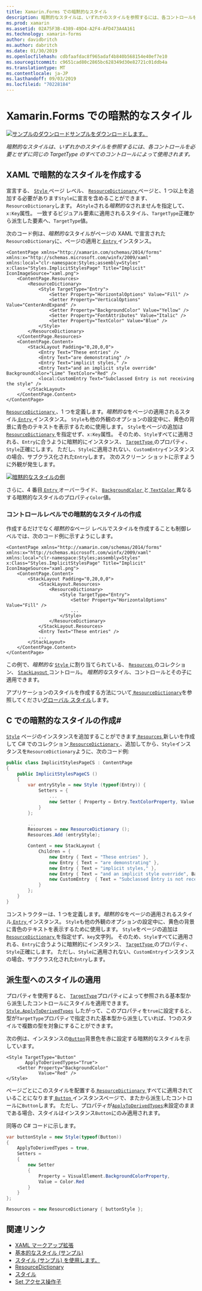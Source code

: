 ```yaml
---
title: Xamarin.Forms での暗黙的なスタイル
description: 暗黙的なスタイルは、いずれかのスタイルを参照するには、各コントロールを必要とせずに同じの TargetType のすべてのコントロールによって使用されます。
ms.prod: xamarin
ms.assetid: 02A75F3B-4389-49D4-A2F4-AFD473A4A161
ms.technology: xamarin-forms
author: davidbritch
ms.author: dabritch
ms.date: 01/30/2019
ms.openlocfilehash: cdbfaafdac8f965adaf4b840b568154e40ef7e10
ms.sourcegitcommit: c9651cad80c2865bc628349d30e82721c01ddb4a
ms.translationtype: MT
ms.contentlocale: ja-JP
ms.lasthandoff: 09/03/2019
ms.locfileid: "70228184"
---
```

# <a name="implicit-styles-in-xamarinforms"></a>Xamarin.Forms での暗黙的なスタイル

[![サンプルのダウンロード](~/media/shared/download.png)サンプルをダウンロードします。](https://docs.microsoft.com/samples/xamarin/xamarin-forms-samples/userinterface-styles-basicstyles)

_暗黙的なスタイルは、いずれかのスタイルを参照するには、各コントロールを必要とせずに同じの TargetType のすべてのコントロールによって使用されます。_

## <a name="create-an-implicit-style-in-xaml"></a>XAML で暗黙的なスタイルを作成する

宣言する、 [ `Style` ](xref:Xamarin.Forms.Style)ページ レベル、 [ `ResourceDictionary` ](xref:Xamarin.Forms.ResourceDictionary)ページと、1 つ以上を追加する必要があります`Style`に宣言を含めることができます、`ResourceDictionary`します。 A`Style`される*暗黙的な*されませんを指定して、`x:Key`属性。 一致するビジュアル要素に適用されるスタイル、`TargetType`正確から派生した要素へ、`TargetType`値。

次のコード例は、*暗黙的な*スタイルがページの XAML で宣言された`ResourceDictionary`に、ページの適用と[ `Entry` ](xref:Xamarin.Forms.Entry)インスタンス。

```xaml
<ContentPage xmlns="http://xamarin.com/schemas/2014/forms" xmlns:x="http://schemas.microsoft.com/winfx/2009/xaml" xmlns:local="clr-namespace:Styles;assembly=Styles" x:Class="Styles.ImplicitStylesPage" Title="Implicit" IconImageSource="xaml.png">
    <ContentPage.Resources>
        <ResourceDictionary>
            <Style TargetType="Entry">
                <Setter Property="HorizontalOptions" Value="Fill" />
                <Setter Property="VerticalOptions" Value="CenterAndExpand" />
                <Setter Property="BackgroundColor" Value="Yellow" />
                <Setter Property="FontAttributes" Value="Italic" />
                <Setter Property="TextColor" Value="Blue" />
            </Style>
        </ResourceDictionary>
    </ContentPage.Resources>
    <ContentPage.Content>
        <StackLayout Padding="0,20,0,0">
            <Entry Text="These entries" />
            <Entry Text="are demonstrating" />
            <Entry Text="implicit styles," />
            <Entry Text="and an implicit style override" BackgroundColor="Lime" TextColor="Red" />
            <local:CustomEntry Text="Subclassed Entry is not receiving the style" />
        </StackLayout>
    </ContentPage.Content>
</ContentPage>
```

[ `ResourceDictionary` ](xref:Xamarin.Forms.ResourceDictionary) 、1 つを定義します。*暗黙的な*をページの適用されるスタイル[ `Entry` ](xref:Xamarin.Forms.Entry)インスタンス。 `Style`も他の外観のオプションの設定中に、黄色の背景に青色のテキストを表示するために使用します。 `Style`をページの追加は[ `ResourceDictionary` ](xref:Xamarin.Forms.ResourceDictionary)を指定せず、`x:Key`属性。 そのため、`Style`すべてに適用される、`Entry`に合うように暗黙的にインスタンス、 [ `TargetType` ](xref:Xamarin.Forms.Style.TargetType)のプロパティ、`Style`正確にします。 ただし、`Style`に適用されない、`CustomEntry`インスタンスの場合、サブクラス化された`Entry`します。 次のスクリーン ショットに示すように外観が発生します。

[![暗黙的なスタイルの例](implicit-images/implicit-styles.png)](implicit-images/implicit-styles-large.png#lightbox)

さらに、4 番目[ `Entry` ](xref:Xamarin.Forms.Entry)オーバーライド、 [ `BackgroundColor` ](xref:Xamarin.Forms.VisualElement.BackgroundColor)と[ `TextColor` ](xref:Xamarin.Forms.Entry.TextColor)異なるする暗黙的なスタイルのプロパティ`Color`値。

### <a name="create-an-implicit-style-at-the-control-level"></a>コントロールレベルでの暗黙的なスタイルの作成

作成するだけでなく*暗黙的な*ページ レベルでスタイルを作成することも制御レベルでは、次のコード例に示すようにします。

```xaml
<ContentPage xmlns="http://xamarin.com/schemas/2014/forms" xmlns:x="http://schemas.microsoft.com/winfx/2009/xaml" xmlns:local="clr-namespace:Styles;assembly=Styles" x:Class="Styles.ImplicitStylesPage" Title="Implicit" IconImageSource="xaml.png">
    <ContentPage.Content>
        <StackLayout Padding="0,20,0,0">
            <StackLayout.Resources>
                <ResourceDictionary>
                    <Style TargetType="Entry">
                        <Setter Property="HorizontalOptions" Value="Fill" />
                        ...
                    </Style>
                </ResourceDictionary>
            </StackLayout.Resources>
            <Entry Text="These entries" />
            ...
        </StackLayout>
    </ContentPage.Content>
</ContentPage>
```

この例で、*暗黙的な* [ `Style` ](xref:Xamarin.Forms.Style)に割り当てられている、 [ `Resources` ](xref:Xamarin.Forms.VisualElement.Resources)のコレクション、 [ `StackLayout` ](xref:Xamarin.Forms.StackLayout)コントロール。 *暗黙的な*スタイル、コントロールとその子に適用できます。

アプリケーションのスタイルを作成する方法について[ `ResourceDictionary`](xref:Xamarin.Forms.ResourceDictionary)を参照してください[グローバル スタイル](~/xamarin-forms/user-interface/styles/application.md)します。

## <a name="create-an-implicit-style-in-c35"></a>C での暗黙的なスタイルの作成&#35;

[`Style`](xref:Xamarin.Forms.Style) ページのインスタンスを追加することができます[ `Resources` ](xref:Xamarin.Forms.VisualElement.Resources)新しいを作成して C# でのコレクション[ `ResourceDictionary` ](xref:Xamarin.Forms.ResourceDictionary)、追加してから、`Style`インスタンスを`ResourceDictionary`ように、次のコード例:

```csharp
public class ImplicitStylesPageCS : ContentPage
{
    public ImplicitStylesPageCS ()
    {
        var entryStyle = new Style (typeof(Entry)) {
            Setters = {
                ...
                new Setter { Property = Entry.TextColorProperty, Value = Color.Blue }
            }
        };

        ...
        Resources = new ResourceDictionary ();
        Resources.Add (entryStyle);

        Content = new StackLayout {
            Children = {
                new Entry { Text = "These entries" },
                new Entry { Text = "are demonstrating" },
                new Entry { Text = "implicit styles," },
                new Entry { Text = "and an implicit style override", BackgroundColor = Color.Lime, TextColor = Color.Red },
                new CustomEntry  { Text = "Subclassed Entry is not receiving the style" }
            }
        };
    }
}
```

コンストラクターは、1 つを定義します。*暗黙的な*をページの適用されるスタイル[ `Entry` ](xref:Xamarin.Forms.Entry)インスタンス。 `Style`も他の外観のオプションの設定中に、黄色の背景に青色のテキストを表示するために使用します。 `Style`をページの追加は[ `ResourceDictionary` ](xref:Xamarin.Forms.ResourceDictionary)を指定せず、`key`文字列。 そのため、`Style`すべてに適用される、`Entry`に合うように暗黙的にインスタンス、 [ `TargetType` ](xref:Xamarin.Forms.Style.TargetType)のプロパティ、`Style`正確にします。 ただし、`Style`に適用されない、`CustomEntry`インスタンスの場合、サブクラス化された`Entry`します。

## <a name="apply-a-style-to-derived-types"></a>派生型へのスタイルの適用

プロパティを使用すると、 [`TargetType`](xref:Xamarin.Forms.Style.TargetType)プロパティによって参照される基本型から派生したコントロールにスタイルを適用できます。 [`Style.ApplyToDerivedTypes`](xref:Xamarin.Forms.Style.ApplyToDerivedTypes) したがって、このプロパティを`true`に設定すると、型が`TargetType`プロパティで指定された基本型から派生していれば、1つのスタイルで複数の型を対象にすることができます。

次の例は、インスタンスの[`Button`](xref:Xamarin.Forms.Button)背景色を赤に設定する暗黙的なスタイルを示しています。

```xaml
<Style TargetType="Button"
       ApplyToDerivedTypes="True">
    <Setter Property="BackgroundColor"
            Value="Red" />
</Style>
```

ページごとにこのスタイルを配置する[ `ResourceDictionary` ](xref:Xamarin.Forms.ResourceDictionary)すべてに適用されていることになります[ `Button` ](xref:Xamarin.Forms.Button)インスタンスページで、またから派生したコントロールに`Button`します。 ただし、プロパティが[`ApplyToDerivedTypes`](xref:Xamarin.Forms.Style.ApplyToDerivedTypes)未設定のままである場合、スタイルはインスタンス`Button`にのみ適用されます。

同等の C# コードに示します。

```csharp
var buttonStyle = new Style(typeof(Button))
{
    ApplyToDerivedTypes = true,
    Setters =
    {
        new Setter
        {
            Property = VisualElement.BackgroundColorProperty,
            Value = Color.Red
        }
    }
};

Resources = new ResourceDictionary { buttonStyle };
```

## <a name="related-links"></a>関連リンク

- [XAML マークアップ拡張](~/xamarin-forms/xaml/xaml-basics/xaml-markup-extensions.md)
- [基本的なスタイル (サンプル)](https://docs.microsoft.com/samples/xamarin/xamarin-forms-samples/userinterface-styles-basicstyles)
- [スタイル (サンプル) を使用します。](https://docs.microsoft.com/samples/xamarin/xamarin-forms-samples/workingwithstyles)
- [ResourceDictionary](xref:Xamarin.Forms.ResourceDictionary)
- [スタイル](xref:Xamarin.Forms.Style)
- [Set アクセス操作子](xref:Xamarin.Forms.Setter)

